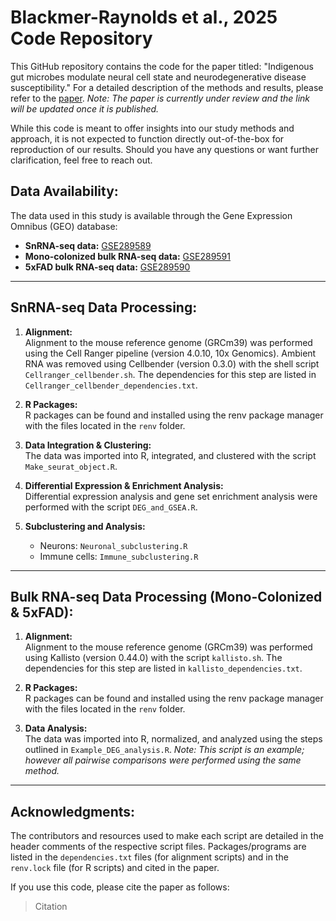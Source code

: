 # Blackmer-Raynolds et al., 2025 Code Repository

This GitHub repository contains the code for the paper titled: "Indigenous gut microbes modulate neural cell state and neurodegenerative disease
susceptibility." For a detailed description of the methods and results, please refer to the [paper](#). *Note: The paper is currently under review and the link will be updated once it is published.*

While this code is meant to offer insights into our study methods and approach, it is not expected to function directly out-of-the-box for reproduction of our results. Should you have any questions or want further clarification, feel free to reach out.

## Data Availability:
The data used in this study is available through the Gene Expression Omnibus (GEO) database:
- **SnRNA-seq data:** [GSE289589](https://www.ncbi.nlm.nih.gov/geo/query/acc.cgi?acc=GSE289589)
- **Mono-colonized bulk RNA-seq data:** [GSE289591](https://www.ncbi.nlm.nih.gov/geo/query/acc.cgi?acc=GSE289591)
- **5xFAD bulk RNA-seq data:** [GSE289590](https://www.ncbi.nlm.nih.gov/geo/query/acc.cgi?acc=GSE289590)

---

## SnRNA-seq Data Processing:

1. **Alignment:**  
    Alignment to the mouse reference genome (GRCm39) was performed using the Cell Ranger pipeline (version 4.0.10, 10x Genomics). Ambient RNA was removed using Cellbender (version 0.3.0) with the shell script `Cellranger_cellbender.sh`. The dependencies for this step are listed in `Cellranger_cellbender_dependencies.txt`.

2. **R Packages:**  
    R packages can be found and installed using the renv package manager with the files located in the `renv` folder.

3. **Data Integration & Clustering:**  
    The data was imported into R, integrated, and clustered with the script `Make_seurat_object.R`.

4. **Differential Expression & Enrichment Analysis:**  
    Differential expression analysis and gene set enrichment analysis were performed with the script `DEG_and_GSEA.R`.

5. **Subclustering and Analysis:**  
    - Neurons: `Neuronal_subclustering.R`
    - Immune cells: `Immune_subclustering.R`

---

## Bulk RNA-seq Data Processing (Mono-Colonized & 5xFAD):

1. **Alignment:**  
    Alignment to the mouse reference genome (GRCm39) was performed using Kallisto (version 0.44.0) with the script `kallisto.sh`. The dependencies for this step are listed in `kallisto_dependencies.txt`.

2. **R Packages:**  
    R packages can be found and installed using the renv package manager with the files located in the `renv` folder.

3. **Data Analysis:**  
    The data was imported into R, normalized, and analyzed using the steps outlined in `Example_DEG_analysis.R`. *Note: This script is an example; however all pairwise comparisons were performed using the same method.*

---

## Acknowledgments:

The contributors and resources used to make each script are detailed in the header comments of the respective script files. Packages/programs are listed in the `dependencies.txt` files (for alignment scripts) and in the `renv.lock` file (for R scripts) and cited in the paper.

If you use this code, please cite the paper as follows:
> Citation



